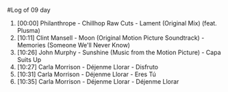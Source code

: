 #Log of 09 day

1. [00:00] Philanthrope - Chillhop Raw Cuts - Lament (Original Mix) (feat. Plusma)
1. [10:11] Clint Mansell - Moon (Original Motion Picture Soundtrack) - Memories (Someone We'll Never Know)
1. [10:26] John Murphy - Sunshine (Music from the Motion Picture) - Capa Suits Up
1. [10:27] Carla Morrison - Déjenme Llorar - Disfruto
1. [10:31] Carla Morrison - Déjenme Llorar - Eres Tú
1. [10:35] Carla Morrison - Déjenme Llorar - Déjenme Llorar
